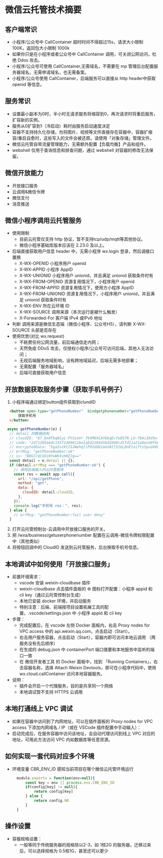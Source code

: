 # 微信云托管技术摘要
## 客户端常识
* 小程序/公众号中 CallContainer 超时时间不得超过15s，请求大小限制 100K，返回包大小限制 1000k
* 如果你只是在小程序或者公众号中 CallContainer 调用，可关闭公网访问，杜绝 Ddos 攻击。
* 小程序/公众号可使用 CallContainer,无需域名，不需要在 mp 管理后台配置服务器域名，无需申请域名，也无需备案。
* 小程序/公众号使用 CallContainer，后端服务可以直接从 http header中获取 openid 等信息。
## 服务常识
* 设置最小副本为0时，半小时无请求服务将缩容到0，再次请求时将重启服务，扩容新的实例。
* 服务从0扩容到1（冷启动）耗时由服务启动速度决定
* 容器不支持持久化存储，勿将图片、视频等文件直接存在容器中，容器扩缩容/重启自愈时，这些写入的文件会被还原。请使用「对象存储」管理文件。
* 微信云托管自带流量管理能力，无需额外配置【负载均衡】产品和组件。
* webshell 仅用于查询信息和排查问题，通过 webshell 对容器的修改无法保留。

## 微信开放能力
* 开放接口服务
* 云调用&微信令牌
* 微信支付
* 消息推送

## 微信小程序调用云托管服务
* 使用限制
  - 目前云托管仅支持 http 协议，暂不支持tcp/udp/mqtt等其他协议。
  - 微信小程序基础库版本应该在 2.23.0 及以上。
* 后端直接获取用户信息 header 中，无需小程序 wx.login 登录，然后调接口置换
  - X-WX-OPENID	        小程序用户 openid
  - X-WX-APPID	        小程序 AppID
  - X-WX-UNIONID	    小程序用户 unionid，并且满足 unionid 获取条件时有
  - X-WX-FROM-OPENID	资源复用情况下，小程序用户 openid
  - X-WX-FROM-APPID	    资源复用情况下，使用方小程序 AppID
  - X-WX-FROM-UNIONID	资源复用情况下，小程序用户 unionid，并且满足 unionid 获取条件时有
  - X-WX-ENV	        所在云环境 ID
  - X-WX-SOURCE	        调用来源（本次运行是被什么触发）
  - X-Forwarded-For	    客户端 IPv4 或IPv6 地址
* 判断 调用来源是微信生态端（微信小程序、公众号H5），请判断 X-WX-SOURCE 头部是否存在
* 使用优势(对比 wx.request)
  - 不耗费任何公网流量，前后端通信走内网；
  - 天然免疫 DDoS 攻击，仅授权小程序/公众号可访问后端，其他人无法访问；
  - 无视后端服务地域影响，没有跨地域延迟，后端无需多地部署；
  - 无需配置「服务器域名」
  - 后端可直接获取用户信息

## 开放数据获取服务步骤（获取手机号例子）
1. 小程序端通过绑定button组件获取到clundID
  ```html
    <button open-type="getPhoneNumber"  bindgetphonenumber="getPhoneNumber">
        获取手机号
    </button>
  ```
  ```js
   async getPhoneNumber(e) {
    // detail 的数据结构
    // cloudID: "67_bnXFbqN1yL-PtSieVr_fkVM6hCAYGbqDrfeE67N_LU-fbAi1KV9xfHzPsKE"
    // code: "2d71269a6dc135f1498612be1abd2204456d2040cd1fd11a21a0e2d0fb043018"
    // encryptedData: "5gaIvcKtISJWehqllP9SddUimaVAtl51bLBnEtxiftsSpuUX6U+9tT0/l4u4Tn0JmIY02ySp/MpnxDAGcwllk5Sdlbbcv124iV0oPn8rXERa/6WvEEDFNO2/pCrk56lmL5Po6PSjfr+FJ2UsvJesrDw/oOH8asxVubd6H4hTUEJ+tcS5fQeFz08aDLwXVssJT/yWU0i7/HBot8jz0Eioxw=="
    // errMsg: "getPhoneNumber:ok"
    // iv: "BOGJ/QCoUiNYwWk5vHHZJg=="
    const detail = e.detail || {};
    if (detail.errMsg === "getPhoneNumber:ok") {
      // 调用后端接入的云托管服务
      const res = await app.call({
        url: "/api/getPhone",
        method: "get",
        data: {
          cloudID: detail.cloudID,
        },
      });
      console.log("手机号 res：", res);
    } else {
      // errMsg: "getPhoneNumber:fail user deny"
    }
  ```
2. 打开云托管控制台-云调用中开放接口服务的开关。
3. 把 /wxa/business/getuserphonenumber 配置在云调用-微信令牌权限配置中（其他类似）
4. 将按钮回调中的 CloudID 发送到云托管服务，后台换取手机号信息。

## 本地调试中如何使用「开放接口服务」
* 前置环境需求：
  - vscode 安装 weixin-cloudbase 插件
  - weixin-cloudbase 点击插件面板的 ⚙ 图标打开配置：小程序 appid 和 cli key（通过云托管控制台生成）
  - 本地已安装 docker 环境，并启动服务
  - 特别注意：后端、前端按项目设置拓展工具的配置，.vscode/settings.json 中 小程序 appid 和 cli key
* 步骤：
  - 完成配置后，在 vscode 左侧 Docker 面板内，右击 Proxy nodes for VPC access 中的 api.weixin.qq.com，点击启动（Start）。
  - 右击用户服务容器，点击启动（Start），容器内即可访问本地云调用 （两服务没有先后顺序）
  - 在生成的 debug.json 中 containerPort 端口值要和本地服务中监听的端口一致
  - 在 微信开发者工具 的 Docker 面板中，找到 「Running Containers」，右击容器名称，选择 Attach Weixin Devtools，即可在小程序代码中，使用 wx.cloud.callContainer 访问本地容器服务。
* 说明：
  - 插件会开启一个代理服务，目的是共享同一个网络
  - 本地调试暂不支持 HTTPS 云调用

## 本地打通线上 VPC 调试
- 如果在容器中访问到了内网地址，可以在插件面板的 Proxy nodes for VPC access 下添加内网域名 / IP（或在 VSCode 插件配置中手动输入）：
- 启动完成后，在服务容器中访问该地址，会自动代理访问到线上 VPC 对应的地址，可用此方法访问 VPC 内如数据库等任意资源。

## 如何实现一套代码对应多个环境
* 环境变量 CBR_ENV_ID 感知当前项目在哪个微信云托管环境运行
  ```js
    module.exports = function(env=null){
        const key = env || process.env.CBR_ENV_ID
        if(config[key] != null){
            return config[key]
        } else {
            return config.NO
        }
    }
  ```
## 操作设置
* 容器规格设置：
  - 一般等同于传统服务器的规格除以2-3，如 1核2G 的服务器，迁移过来后，可以选择规格为 0.5核1G，甚至还可以更少
